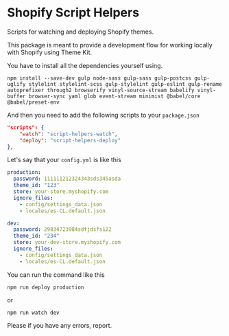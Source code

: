 # Shopify Script Helpers 
Scripts for watching and deploying Shopify themes.

This package is meant to provide a development flow for working locally with Shopify using Theme Kit.

You have to install all the dependencies yourself using.

```shell 
npm install --save-dev gulp node-sass gulp-sass gulp-postcss gulp-uglify stylelint stylelint-scss gulp-stylelint gulp-eslint gulp-rename autoprefixer through2 browserify vinyl-source-stream babelify vinyl-buffer browser-sync yaml glob event-stream minimist @babel/core @babel/preset-env
```
And then you need to add the following scripts to your `package.json`

```json
"scripts": {
    "watch": "script-helpers-watch",
    "deploy": "script-helpers-deploy"
},
```

Let's say that your `config.yml` is like this

```yaml
production:
  password: 111111212324343sds345asda
  theme_id: "123"
  store: your-store.myshopify.com
  ignore_files:
    - config/settings_data.json
    - locales/es-CL.default.json

dev:
  password: 29834723984sdfjdsfs122
  theme_id: "234"
  store: your-dev-store.myshopify.com
  ignore_files:
    - config/settings_data.json
    - locales/es-CL.default.json
```

You can run the command like this

```shell
npm run deploy production
```
or

```shell
npm run watch dev
```

Please if you have any errors, report.